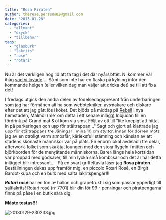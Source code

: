 ```yaml
---
title: "Rosa Piraten"
author: therese.persson82@gmail.com
date: "2013-01-28"
categories: 
  - "allmant"
  - "dryck"
  - "tillbehor"
tags: 
  - "glasburk"
  - "lakrits"
  - "rose"
  - "rotari"
---
```


Nu är det verkligen hög tid att ta tag i det där nyårslöftet. Ni kommer väl ihåg [vad vi lovade](/posts/bubblande-nyarslofte/).... Så ni som inte har en flaska på kylning inför den kommande helgen (eller vilken dag man väljer att dricka det) se till att fixa det!

I fredags utgick den andra delen av födelsedagspresent från underbaringen som jag har förmånen att ha som webbtekniker, avsmakare och diskare efter det att jag gått lös i köket. Det bjöds på middag på [Rebell](https://restaurangrebell.se/) i nya hemstaden, Malmö! (mer om detta i ett senare inlägg) Inbjudan till en fördrink på Grand mat & öl kom via sms. Följt av ett till "lite knepigt att hitta, in på parkeringen och upp för ståltrappan..." Sagt och gjort så klättrade jag upp för ståltrappans tre våningar i mina 10 cm styltor. Innan för dörren möts jag av en otroligt varm atmosfär, kärleksfull stämning och känslan av att stadens skönaste människor var på plats. En enorm lokal avdelad i tre delar, afterwork-folket som ska äta, loungen med den stora flygeln i mitten och björkborden för de menyätande människorna. Baren längs hela kortsidan var proppad med godsaker, till min lycka små kombosar och det är här detta inlägget blir intressant..... På en svart griffeltavla läser jag **Rosa piraten**. Beställningen dukas upp framför mig, en piccolo Rotari Rosé, en Birgit Bardot-kupa och en burk med salta lakritspengar!!!

**_Rotari rosé_** har en ton av hallon och grapefrukt i sig som passar ypperligt till saltlakrits! Rotari rosé (nr 7701) blir din för 99:- penningar och piratpengarna finns på påse i en butik nära dig.

**Måste testas!!!**

![20130129-230233.jpg](/static/img/20130129-230233.jpg)
